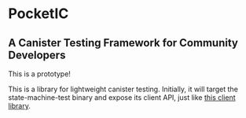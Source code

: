 # PocketIC

## A Canister Testing Framework for Community Developers

This is a prototype! 

This is a library for lightweight canister testing. Initially, it will target the state-machine-test binary and expose its client API, just like [this client library](https://crates.io/crates/ic-test-state-machine-client).

